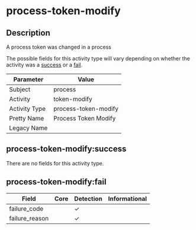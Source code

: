 process-token-modify
====================

Description
-----------
A process token was changed in a process

The possible fields for this activity type will vary depending on whether the activity was a [success](#process-token-modifysuccess) or a [fail](#process-token-modifyfail).

| Parameter     | Value                |
| ------------- | -------------------- |
| Subject       | process              |
| Activity      | token-modify         |
| Activity Type | process-token-modify |
| Pretty Name   | Process Token Modify |
| Legacy Name   |                      |

process-token-modify:success
----------------------------

There are no fields for this activity type.


process-token-modify:fail
-------------------------

| Field          | Core | Detection | Informational |
| -------------- | ---- | --------- | ------------- |
| failure_code   |      | &#10003;  |               |
| failure_reason |      | &#10003;  |               |
